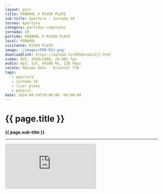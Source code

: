 ```yaml
---
layout: post
title: PEÑAROL X RIVER PLATE
sub-title: Apertura · Jornada 10
torneo: Apertura
category: partidos-completos
jornada: 10
partido: PEÑAROL X RIVER PLATE
local: PEÑAROL
visitante: RIVER PLATE
image: '/images/PEN-RIV.png'
downloadlink: https://uqload.to/8958szm2u3j7.html
video: AVC, 1920x1080, 24.985 fps
audio: mp3, 1ch, 44100 Hz, 128 kbps
relato: Máximo Goñi · Oriental 770
tags:
   - apertura
   - jornada 10
   - river plate
   - peñarol
date: 2024-04-29T19:00:00 -04:00:00
---
```


<div class="mt-5 mb-4 dyuthi_regular top-top-style"> 
    <h1 class="text-success kustom_culture"> 
                {{ page.title }} 
    </h1> 
    <strong>{{ page.sub-title }}</strong>
    <hr> 
</div>
<div class="container-fluid w-100 h-100 border-0" style="padding: 0;">
    <iframe class="position-relative w-100 h-100 border-0" src="https://uqload.to/embed-8958szm2u3j7.html" frameborder=0 marginwidth=0 marginheight=0 scrolling=NO allowfullscreen style="padding: 0;margin: 0;"></iframe> 
</div>


